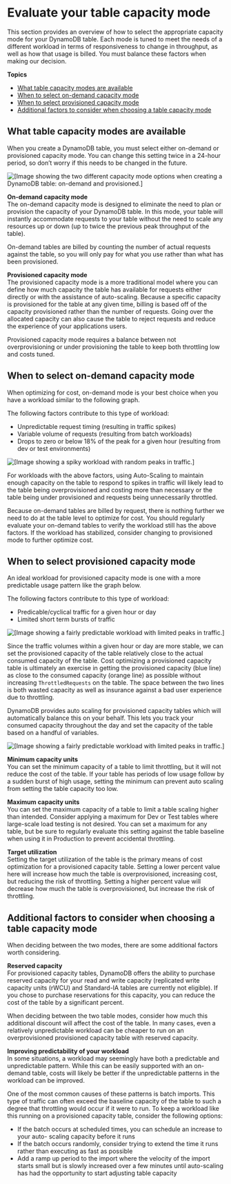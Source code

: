 # Evaluate your table capacity mode<a name="CostOptimization_TableCapacityMode"></a>

This section provides an overview of how to select the appropriate capacity mode for your DynamoDB table\. Each mode is tuned to meet the needs of a different workload in terms of responsiveness to change in throughput, as well as how that usage is billed\. You must balance these factors when making our decision\.

**Topics**
+ [What table capacity modes are available](#CostOptimization_TableCapacityMode_Overview)
+ [When to select on\-demand capacity mode](#CostOptimization_TableCapacityMode_OnDemand)
+ [When to select provisioned capacity mode](#CostOptimization_TableCapacityMode_Provisioned)
+ [Additional factors to consider when choosing a table capacity mode](#CostOptimization_TableCapacityMode_AdditionalFactors)

## What table capacity modes are available<a name="CostOptimization_TableCapacityMode_Overview"></a>

When you create a DynamoDB table, you must select either on\-demand or provisioned capacity mode\. You can change this setting twice in a 24\-hour period, so don’t worry if this needs to be changed in the future\.

![\[Image showing the two different capacity mode options when creating a DynamoDB table: on-demand and provisioned.\]](http://docs.aws.amazon.com/amazondynamodb/latest/developerguide/images/CostOptimization/TableCapacityModeOptions.png)

**On\-demand capacity mode**  
The on\-demand capacity mode is designed to eliminate the need to plan or provision the capacity of your DynamoDB table\. In this mode, your table will instantly accommodate requests to your table without the need to scale any resources up or down \(up to twice the previous peak throughput of the table\)\. 

On\-demand tables are billed by counting the number of actual requests against the table, so you will only pay for what you use rather than what has been provisioned\.

**Provisioned capacity mode**  
The provisioned capacity mode is a more traditional model where you can define how much capacity the table has available for requests either directly or with the assistance of auto\-scaling\. Because a specific capacity is provisioned for the table at any given time, billing is based off of the capacity provisioned rather than the number of requests\. Going over the allocated capacity can also cause the table to reject requests and reduce the experience of your applications users\.

Provisioned capacity mode requires a balance between not overprovisioning or under provisioning the table to keep both throttling low and costs tuned\.

## When to select on\-demand capacity mode<a name="CostOptimization_TableCapacityMode_OnDemand"></a>

When optimizing for cost, on\-demand mode is your best choice when you have a workload similar to the following graph\.

The following factors contribute to this type of workload:
+ Unpredictable request timing \(resulting in traffic spikes\)
+ Variable volume of requests \(resulting from batch workloads\)
+ Drops to zero or below 18% of the peak for a given hour \(resulting from dev or test environments\)

![\[Image showing a spiky workload with random peaks in traffic.\]](http://docs.aws.amazon.com/amazondynamodb/latest/developerguide/images/CostOptimization/TableCapacityModeOnDemand.png)

For workloads with the above factors, using Auto\-Scaling to maintain enough capacity on the table to respond to spikes in traffic will likely lead to the table being overprovisioned and costing more than necessary or the table being under provisioned and requests being unnecessarily throttled\.

Because on\-demand tables are billed by request, there is nothing further we need to do at the table level to optimize for cost\. You should regularly evaluate your on\-demand tables to verify the workload still has the above factors\. If the workload has stabilized, consider changing to provisioned mode to further optimize cost\.

## When to select provisioned capacity mode<a name="CostOptimization_TableCapacityMode_Provisioned"></a>

An ideal workload for provisioned capacity mode is one with a more predictable usage pattern like the graph below\.

The following factors contribute to this type of workload:
+ Predicable/cyclical traffic for a given hour or day
+ Limited short term bursts of traffic

![\[Image showing a fairly predictable workload with limited peaks in traffic.\]](http://docs.aws.amazon.com/amazondynamodb/latest/developerguide/images/CostOptimization/TableCapacityModeProvisioned.png)

Since the traffic volumes within a given hour or day are more stable, we can set the provisioned capacity of the table relatively close to the actual consumed capacity of the table\. Cost optimizing a provisioned capacity table is ultimately an exercise in getting the provisioned capacity \(blue line\) as close to the consumed capacity \(orange line\) as possible without increasing `ThrottledRequests` on the table\. The space between the two lines is both wasted capacity as well as insurance against a bad user experience due to throttling\.

DynamoDB provides auto scaling for provisioned capacity tables which will automatically balance this on your behalf\. This lets you track your consumed capacity throughout the day and set the capacity of the table based on a handful of variables\.

![\[Image showing a fairly predictable workload with limited peaks in traffic.\]](http://docs.aws.amazon.com/amazondynamodb/latest/developerguide/images/CostOptimization/TableCapacityModeAutoScaling.png)

**Minimum capacity units**  
You can set the minimum capacity of a table to limit throttling, but it will not reduce the cost of the table\. If your table has periods of low usage follow by a sudden burst of high usage, setting the minimum can prevent auto scaling from setting the table capacity too low\.

**Maximum capacity units**  
You can set the maximum capacity of a table to limit a table scaling higher than intended\. Consider applying a maximum for Dev or Test tables where large\-scale load testing is not desired\. You can set a maximum for any table, but be sure to regularly evaluate this setting against the table baseline when using it in Production to prevent accidental throttling\.

**Target utilization**  
Setting the target utilization of the table is the primary means of cost optimization for a provisioned capacity table\. Setting a lower percent value here will increase how much the table is overprovisioned, increasing cost, but reducing the risk of throttling\. Setting a higher percent value will decrease how much the table is overprovisioned, but increase the risk of throttling\.

## Additional factors to consider when choosing a table capacity mode<a name="CostOptimization_TableCapacityMode_AdditionalFactors"></a>

When deciding between the two modes, there are some additional factors worth considering\.

**Reserved capacity**  
For provisioned capacity tables, DynamoDB offers the ability to purchase reserved capacity for your read and write capacity \(replicated write capacity units \(rWCU\) and Standard\-IA tables are currently not eligible\)\. If you chose to purchase reservations for this capacity, you can reduce the cost of the table by a significant percent\.

 When deciding between the two table modes, consider how much this additional discount will affect the cost of the table\. In many cases, even a relatively unpredictable workload can be cheaper to run on an overprovisioned provisioned capacity table with reserved capacity\. 

**Improving predictability of your workload**  
In some situations, a workload may seemingly have both a predictable and unpredictable pattern\. While this can be easily supported with an on\-demand table, costs will likely be better if the unpredictable patterns in the workload can be improved\.

One of the most common causes of these patterns is batch imports\. This type of traffic can often exceed the baseline capacity of the table to such a degree that throttling would occur if it were to run\. To keep a workload like this running on a provisioned capacity table, consider the following options:
+ If the batch occurs at scheduled times, you can schedule an increase to your auto\- scaling capacity before it runs
+ If the batch occurs randomly, consider trying to extend the time it runs rather than executing as fast as possible
+ Add a ramp up period to the import where the velocity of the import starts small but is slowly increased over a few minutes until auto\-scaling has had the opportunity to start adjusting table capacity